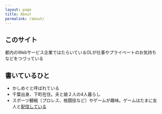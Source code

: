 ```yaml
---
layout: page
title: About
permalink: /about/
---
```


## このサイト

都内のWebサービス企業ではたらいているOLが仕事やプライベートのお気持ちなどをつづっている

## 書いているひと

* かしめぐと呼ばれている
* 千葉出身、下町在住。夫と娘２人の4人暮らし
* スポーツ観戦（プロレス、格闘技など）やゲームが趣味。ゲームはたまに友人と[配信している](https://www.youtube.com/channel/UCSFikMBTI6jyk4KxQy9o3TA)
